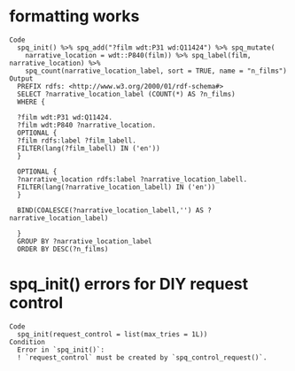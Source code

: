 # formatting works

    Code
      spq_init() %>% spq_add("?film wdt:P31 wd:Q11424") %>% spq_mutate(
        narrative_location = wdt::P840(film)) %>% spq_label(film, narrative_location) %>%
        spq_count(narrative_location_label, sort = TRUE, name = "n_films")
    Output
      PREFIX rdfs: <http://www.w3.org/2000/01/rdf-schema#>
      SELECT ?narrative_location_label (COUNT(*) AS ?n_films)
      WHERE {
      
      ?film wdt:P31 wd:Q11424.
      ?film wdt:P840 ?narrative_location.
      OPTIONAL {
      ?film rdfs:label ?film_labell.
      FILTER(lang(?film_labell) IN ('en'))
      }
      
      OPTIONAL {
      ?narrative_location rdfs:label ?narrative_location_labell.
      FILTER(lang(?narrative_location_labell) IN ('en'))
      }
      
      BIND(COALESCE(?narrative_location_labell,'') AS ?narrative_location_label)
      
      }
      GROUP BY ?narrative_location_label
      ORDER BY DESC(?n_films)

# spq_init() errors for DIY request control

    Code
      spq_init(request_control = list(max_tries = 1L))
    Condition
      Error in `spq_init()`:
      ! `request_control` must be created by `spq_control_request()`.

